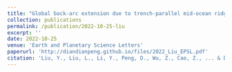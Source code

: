 ```yaml
---
title: "Global back-arc extension due to trench-parallel mid-ocean ridge subduction"
collection: publications
permalink: /publication/2022-10-25-liu
excerpt: ''
date: 2022-10-25
venue: 'Earth and Planetary Science Letters'
paperurl: 'http://diandianpeng.github.io/files/2022_Liu_EPSL.pdf'
citation: 'Liu, Y., Liu, L., Li, Y., Peng, D., Wu, Z., Cao, Z., ... & Du, Q. (2022). &quot;Global back-arc extension due to trench-parallel mid-ocean ridge subduction&quot;. <i>Earth and Planetary Science Letters</i>, 600, 117889.'
---
```


<!---The contents above will be part of a list of publications, if the user clicks the link for the publication than the contents of section will be rendered as a full page, allowing you to provide more information about the paper for the reader. When publications are displayed as a single page, the contents of the above "citation" field will automatically be included below this section in a smaller font.--->

